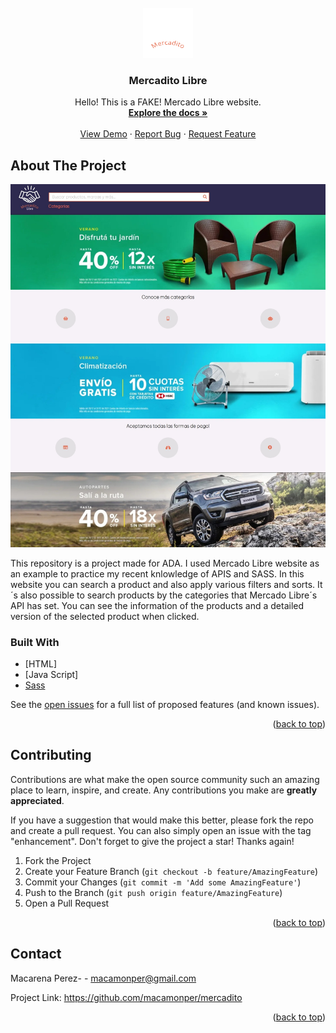 

<!-- PROJECT LOGO -->
<br />
<div align="center">
  <a href="https://github.com/macamonper/mercadito">
    <img src="mercadito/images/logo.svg" alt="Logo" width="80" height="80">
  </a>

<h3 align="center">Mercadito Libre</h3>

  <p align="center">
   Hello! This is a FAKE! Mercado Libre website. 
    <br />
    <a href="https://github.com/macamonper/mercadito"><strong>Explore the docs »</strong></a>
    <br />
    <br />
    <a href="https://macamonper.github.io/mercadito/">View Demo</a>
    ·
    <a href="https://github.com/macamonper/mercadito/issues">Report Bug</a>
    ·
    <a href="https://github.com/macamonper/mercadito/issues">Request Feature</a>
  </p>
</div>


<!-- ABOUT THE PROJECT -->
## About The Project

[![Mercadito Libre Screen Shot][product-screenshot]](https://macamonper.github.io/mercadito/)

This repository is a project made for ADA. I used Mercado Libre website as an example to practice my recent knlowledge of APIS and SASS.
In this website you can search a product and also apply various filters and sorts. It´s also possible to search products by the categories that Mercado Libre´s API has set.
You can see the information of the products and a detailed version of the selected product when clicked.



### Built With


* [HTML]
* [Java Script]
* [Sass](https://sass-lang.com/)


See the [open issues](https://github.com/macamonper/mercadito/issues) for a full list of proposed features (and known issues).

<p align="right">(<a href="#top">back to top</a>)</p>


<!-- CONTRIBUTING -->
## Contributing

Contributions are what make the open source community such an amazing place to learn, inspire, and create. Any contributions you make are **greatly appreciated**.

If you have a suggestion that would make this better, please fork the repo and create a pull request. You can also simply open an issue with the tag "enhancement".
Don't forget to give the project a star! Thanks again!

1. Fork the Project
2. Create your Feature Branch (`git checkout -b feature/AmazingFeature`)
3. Commit your Changes (`git commit -m 'Add some AmazingFeature'`)
4. Push to the Branch (`git push origin feature/AmazingFeature`)
5. Open a Pull Request

<p align="right">(<a href="#top">back to top</a>)</p>


<!-- CONTACT -->
## Contact

Macarena Perez- - macamonper@gmail.com

Project Link: https://github.com/macamonper/mercadito

<p align="right">(<a href="#top">back to top</a>)</p>





<!-- MARKDOWN LINKS & IMAGES -->
<!-- https://www.markdownguide.org/basic-syntax/#reference-style-links -->

[issues-url]: https://github.com/macamonper/mercadito/repo_name/issues

[product-screenshot]: mercadito/images/screenshot.jpeg
